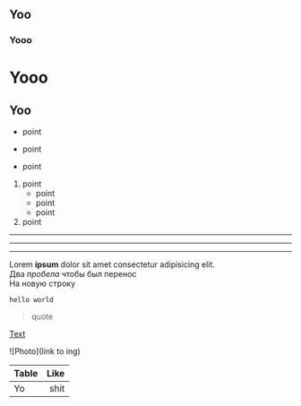 ## Yoo
### Yooo

Yooo
=

Yoo
-

* point
- point
+ point

1. point
    * point
    * point
    * point
2. point

***
---
___

Lorem **ipsum** dolor sit amet consectetur adipisicing elit.  
Два *пробела* чтобы был перенос  
На новую строку

`hello world`

> quote

[Text](link)

![Photo](link to ing)

Table | Like
:-----| ---:
Yo    | shit
